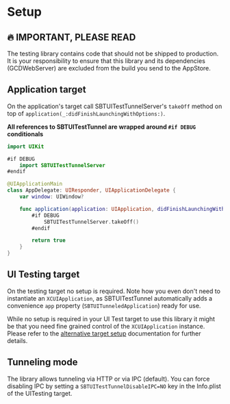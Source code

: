 # Setup

## 🔥 IMPORTANT, PLEASE READ

The testing library contains code that should not be shipped to production. It is your responsibility to ensure that this library and its dependencies (GCDWebServer) are excluded from the build you send to the AppStore.

## Application target

On the application's target call SBTUITestTunnelServer's `takeOff` method on top of `application(_:didFinishLaunchingWithOptions:)`.

**All references to SBTUITestTunnel are wrapped around `#if DEBUG` conditionals**

```swift
import UIKit

#if DEBUG 
    import SBTUITestTunnelServer
#endif

@UIApplicationMain
class AppDelegate: UIResponder, UIApplicationDelegate {
    var window: UIWindow?

    func application(application: UIApplication, didFinishLaunchingWithOptions launchOptions: [NSObject: AnyObject]?) -> Bool {
        #if DEBUG
            SBTUITestTunnelServer.takeOff()
        #endif

        return true
    }
}
```

## UI Testing target

On the testing target no setup is required. Note how you even don't need to instantiate an `XCUIApplication`, as SBTUITestTunnel automatically adds a convenience `app` property (`SBTUITunneledApplication`) ready for use.

While no setup is required in your UI Test target to use this library it might be that you need fine grained control of the `XCUIApplication` instance. Please refer to the [alternative target setup](Setup_alternative_target) documentation for further details.


## Tunneling mode

The library allows tunneling via HTTP or via IPC (default). You can force disabling IPC by setting a `SBTUITestTunnelDisableIPC=NO` key in the Info.plist of the UITesting target.
